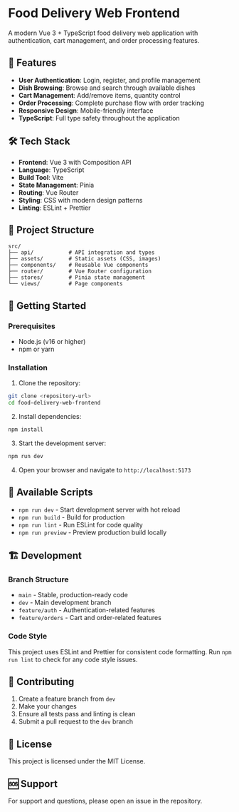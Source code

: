 # Food Delivery Web Frontend

A modern Vue 3 + TypeScript food delivery web application with authentication, cart management, and order processing features.

## 🚀 Features

- **User Authentication**: Login, register, and profile management
- **Dish Browsing**: Browse and search through available dishes
- **Cart Management**: Add/remove items, quantity control
- **Order Processing**: Complete purchase flow with order tracking
- **Responsive Design**: Mobile-friendly interface
- **TypeScript**: Full type safety throughout the application

## 🛠️ Tech Stack

- **Frontend**: Vue 3 with Composition API
- **Language**: TypeScript
- **Build Tool**: Vite
- **State Management**: Pinia
- **Routing**: Vue Router
- **Styling**: CSS with modern design patterns
- **Linting**: ESLint + Prettier

## 📁 Project Structure

```
src/
├── api/           # API integration and types
├── assets/        # Static assets (CSS, images)
├── components/    # Reusable Vue components
├── router/        # Vue Router configuration
├── stores/        # Pinia state management
└── views/         # Page components
```

## 🚀 Getting Started

### Prerequisites

- Node.js (v16 or higher)
- npm or yarn

### Installation

1. Clone the repository:
```bash
git clone <repository-url>
cd food-delivery-web-frontend
```

2. Install dependencies:
```bash
npm install
```

3. Start the development server:
```bash
npm run dev
```

4. Open your browser and navigate to `http://localhost:5173`

## 📝 Available Scripts

- `npm run dev` - Start development server with hot reload
- `npm run build` - Build for production
- `npm run lint` - Run ESLint for code quality
- `npm run preview` - Preview production build locally

## 🏗️ Development

### Branch Structure

- `main` - Stable, production-ready code
- `dev` - Main development branch
- `feature/auth` - Authentication-related features
- `feature/orders` - Cart and order-related features

### Code Style

This project uses ESLint and Prettier for consistent code formatting. Run `npm run lint` to check for any code style issues.

## 🤝 Contributing

1. Create a feature branch from `dev`
2. Make your changes
3. Ensure all tests pass and linting is clean
4. Submit a pull request to the `dev` branch

## 📄 License

This project is licensed under the MIT License.

## 🆘 Support

For support and questions, please open an issue in the repository.
